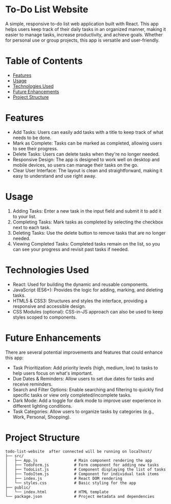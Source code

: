 # To-Do List Website

A simple, responsive to-do list web application built with React. This app helps users keep track of their daily tasks in an organized manner, making it easier to manage tasks, increase productivity, and achieve goals. Whether for personal use or group projects, this app is versatile and user-friendly.

# Table of Contents
- [Features](#features)
- [Usage](#usage)
- [Technologies Used](#technologies-used)
- [Future Enhancements](#future-enhancements)
- [Project Structure](#project-structure)

# Features
- Add Tasks: Users can easily add tasks with a title to keep track of what needs to be done.
- Mark as Complete: Tasks can be marked as completed, allowing users to see their progress.
- Delete Tasks: Users can delete tasks when they're no longer needed.
- Responsive Design: The app is designed to work well on desktop and mobile devices, so users can manage their tasks on the go.
- Clear User Interface: The layout is clean and straightforward, making it easy to understand and use right away.
  
# Usage

1. Adding Tasks: Enter a new task in the input field and submit it to add it to your list.
2. Completing Tasks: Mark tasks as completed by selecting the checkbox next to each task.
3. Deleting Tasks: Use the delete button to remove tasks that are no longer needed.
4. Viewing Completed Tasks: Completed tasks remain on the list, so you can see your progress and revisit past tasks if needed.

# Technologies Used
- React: Used for building the dynamic and reusable components.
- JavaScript (ES6+): Provides the logic for adding, marking, and deleting tasks.
- HTML5 & CSS3: Structures and styles the interface, providing a responsive and accessible design.
- CSS Modules (optional): CSS-in-JS approach can also be used to keep styles scoped to components.

# Future Enhancements
There are several potential improvements and features that could enhance this app:
- Task Prioritization: Add priority levels (high, medium, low) to tasks to help users focus on what's important.
- Due Dates & Reminders: Allow users to set due dates for tasks and receive reminders.
- Search and Filter Options: Enable searching and filtering to quickly find specific tasks or view only completed/incomplete tasks.
- Dark Mode: Add a toggle for dark mode to improve user experience in different lighting conditions.
- Task Categories: Allow users to organize tasks by categories (e.g., Work, Personal, Shopping).

# Project Structure
```plaintext
todo-list-website  after connected will be running on localhost/
├── src/
│   ├── App.js                # Main component rendering the app
│   ├── TodoForm.js           # Form component for adding new tasks
│   ├── TodoList.js           # Component displaying the list of tasks
│   ├── TodoItem.js           # Component for individual task items
│   ├── index.js              # React DOM rendering
│   └── styles.css            # Basic styling for the app
├── public/
│   └── index.html            # HTML template
└── package.json              # Project metadata and dependencies

